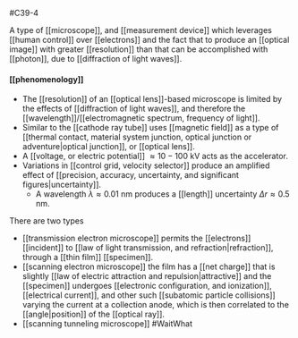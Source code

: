 #C39-4

A type of [[microscope]], and [[measurement device]] which leverages [[human control]] over [[electrons]] and the fact that to produce an [[optical image]] with greater [[resolution]] than that can be accomplished with [[photon]], due to [[diffraction of light waves]].

#### [[phenomenology]]
- The [[resolution]] of an [[optical lens]]-based microscope is limited by the effects of [[diffraction of light waves]], and therefore the [[wavelength]]/[[electromagnetic spectrum, frequency of light]].
- Similar to the [[cathode ray tube]] uses [[magnetic field]] as a type of [[thermal contact, material system junction, optical junction or adventure|optical junction]], or [[optical lens]].
- A [[voltage, or electric potential]] $\approx 10-100\text{ kV}$ acts as the accelerator.
- Variations in [[control grid, velocity selector]] produce an amplified effect of [[precision, accuracy, uncertainty, and significant figures|uncertainty]].
	- A wavelength $\lambda \approx 0.01 \text{ nm}$ produces a [[length]] uncertainty $\Delta r \approx 0.5 \text{ nm}$.

There are two types
- [[transmission electron microscope]] permits the [[electrons]] [[incident]] to [[law of light transmission, and refraction|refraction]], through a [[thin film]] [[specimen]].
- [[scanning electron microscope]] the film has a [[net charge]] that is slightly [[law of electric attraction and repulsion|attractive]] and the [[specimen]] undergoes [[electronic configuration, and ionization]], [[electrical current]], and other such [[subatomic particle collisions]] varying the current at a collection anode, which is then correlated to the [[angle|position]] of the [[optical ray]].
- [[scanning tunneling microscope]] #WaitWhat 
